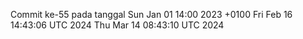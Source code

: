 Commit ke-55 pada tanggal Sun Jan 01 14:00 2023 +0100
Fri Feb 16 14:43:06 UTC 2024
Thu Mar 14 08:43:10 UTC 2024
